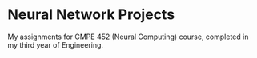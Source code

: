 # Neural Network Projects

My assignments for CMPE 452 (Neural Computing) course, completed in my third year of Engineering.

